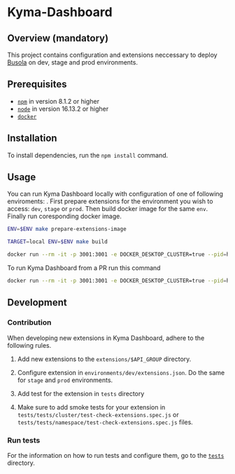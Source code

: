 # Kyma-Dashboard

## Overview (mandatory)

This project contains configuration and extensions neccessary to deploy [Busola](https://github.com/kyma-project/busola) on dev, stage and prod environments.

## Prerequisites

- [`npm`](https://www.npmjs.com/) in version 8.1.2 or higher
- [`node`](https://nodejs.org/en/) in version 16.13.2 or higher
- [`docker`](https://www.docker.com/)

## Installation

To install dependencies, run the `npm install` command.

## Usage

You can run Kyma Dashboard locally with configuration of one of following enviroments: . First prepare extensions for the environment you wish to access: `dev`, `stage` or `prod`. 
Then build docker image for the same `env`. 
Finally run coresponding docker image.

```bash
ENV=$ENV make prepare-extensions-image

TARGET=local ENV=$ENV make build

docker run --rm -it -p 3001:3001 -e DOCKER_DESKTOP_CLUSTER=true --pid=host --name kyma-dashboard kyma-dashboard-local-$ENV
```

To run Kyma Dashboard from a PR run this command
```bash
docker run --rm -it -p 3001:3001 -e DOCKER_DESKTOP_CLUSTER=true --pid=host --name kyma-dashboard eu.gcr.io/kyma-project/kyma-dashboard-local-dev:PR-$PR_NUMBER
```

## Development

### Contribution

When developing new extensions in Kyma Dashboard, adhere to the following rules. 

1. Add new extensions to the `extensions/$API_GROUP` directory.

2. Configure extension in `environments/dev/extensions.json`. Do the same for `stage` and `prod` environments.

3. Add test for the extension in `tests` directory

4. Make sure to add smoke tests for your extension in `tests/tests/cluster/test-check-extensions.spec.js` or `tests/tests/namespace/test-check-extensions.spec.js` files.

### Run tests

For the information on how to run tests and configure them, go to the [`tests`](./tests) directory.
